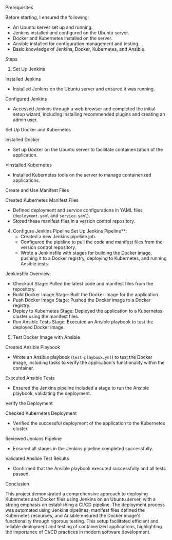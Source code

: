 Prerequisites

Before starting, I ensured the following:
- An Ubuntu server set up and running.
- Jenkins installed and configured on the Ubuntu server.
- Docker and Kubernetes installed on the server.
- Ansible installed for configuration management and testing.
- Basic knowledge of Jenkins, Docker, Kubernetes, and Ansible.

Steps

1. Set Up Jenkins

Installed Jenkins
   - Installed Jenkins on the Ubuntu server and ensured it was running.

Configured Jenkins
   - Accessed Jenkins through a web browser and completed the initial setup wizard, including installing recommended plugins and creating an admin user.

 Set Up Docker and Kubernetes

Installed Docker
   - Set up Docker on the Ubuntu server to facilitate containerization of the application.

*Installed Kubernetes
   - Installed Kubernetes tools on the server to manage containerized applications.

Create and Use Manifest Files

Created Kubernetes Manifest Files
   - Defined deployment and service configurations in YAML files (`deployment.yaml` and `service.yaml`).
   - Stored these manifest files in a version control repository.

4. Configure Jenkins Pipeline
Set Up Jenkins Pipeline**:
   - Created a new Jenkins pipeline job.
   - Configured the pipeline to pull the code and manifest files from the version control repository.
   - Wrote a Jenkinsfile with stages for building the Docker image, pushing it to a Docker registry, deploying to Kubernetes, and running Ansible tests.

Jenkinsfile Overview:
- Checkout Stage: Pulled the latest code and manifest files from the repository.
- Build Docker Image Stage: Built the Docker image for the application.
- Push Docker Image Stage: Pushed the Docker image to a Docker registry.
- Deploy to Kubernetes Stage: Deployed the application to a Kubernetes cluster using the manifest files.
- Run Ansible Tests Stage: Executed an Ansible playbook to test the deployed Docker image.

5. Test Docker Image with Ansible

Created Ansible Playbook
   - Wrote an Ansible playbook (`test-playbook.yml`) to test the Docker image, including tasks to verify the application's functionality within the container.

 Executed Ansible Tests
   - Ensured the Jenkins pipeline included a stage to run the Ansible playbook, validating the deployment.

 Verify the Deployment

Checked Kubernetes Deployment
   - Verified the successful deployment of the application to the Kubernetes cluster.

Reviewed Jenkins Pipeline
   - Ensured all stages in the Jenkins pipeline completed successfully.

Validated Ansible Test Results
   - Confirmed that the Ansible playbook executed successfully and all tests passed.

Conclusion

This project demonstrated a comprehensive approach to deploying Kubernetes and Docker files using Jenkins on an Ubuntu server, with a strong emphasis on establishing a CI/CD pipeline. The deployment process was automated using Jenkins pipelines, manifest files defined the Kubernetes resources, and Ansible ensured the Docker image's functionality through rigorous testing. This setup facilitated efficient and reliable deployment and testing of containerized applications, highlighting the importance of CI/CD practices in modern software development.
